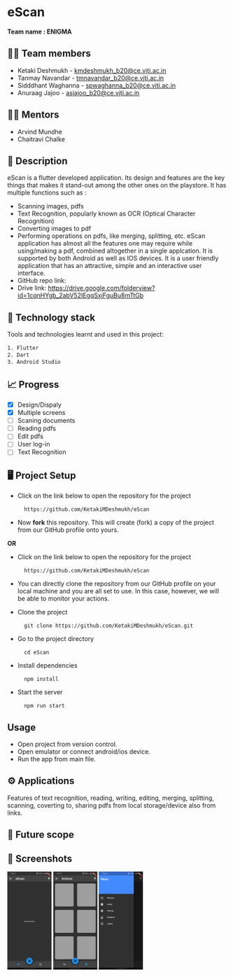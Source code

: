 


# eScan

**Team name : ENIGMA**





## 👨‍💻 Team members

- Ketaki Deshmukh - kmdeshmukh_b20@ce.vjti.ac.in
- Tanmay Navandar - tmnavandar_b20@ce.vjti.ac.in
- Sidddhant Waghanna - spwaghanna_b20@ce.vjti.ac.in
- Anuraag Jajoo - asjajoo_b20@ce.vjti.ac.in

## 👨‍🏫 Mentors
- Arvind Mundhe
- Chaitravi Chalke
## 📝 Description
eScan is a flutter developed application. Its design and features are the key things that makes it stand-out among the other ones on the playstore. It has multiple functions such as :
- Scanning images, pdfs
- Text Recognition, popularly known as OCR (Optical Character Recognition)
- Converting images  to pdf
- Performing operations on pdfs, like merging, splitting, etc.
  eScan application  has almost all the features one may require while using/making a pdf, combined altogether in a single applcation. It is supported by both Android as well as IOS devices. It is a user friendly application that has an attractive, simple and an interactive user interface.
- GitHub repo link: <link>
- Drive link: https://drive.google.com/folderview?id=1cqnHYgb_2abV52IEgqSxjFguBu8mTtGb
## 🧰 Technology stack

Tools and technologies learnt and used in this project:

    1. Flutter
    2. Dart
    3. Android Studio


## 📈 Progress
- [x]  Design/Dispaly
- [x]  Multiple screens
- [ ]  Scaning documents
- [ ]  Reading pdfs
- [ ]  Edit pdfs
- [ ]  User log-in
- [ ]  Text Recognition

## 🖥️ Project Setup


- Click on the link below to open the repository for the project

        https://github.com/KetakiMDeshmukh/eScan

- Now **fork** this repository. This will create (fork) a copy of the project from our GitHub profile onto yours.


**OR**

- Click on the link below to open the repository for the project

        https://github.com/KetakiMDeshmukh/eScan

- You can directly clone the repository from our GitHub profile on your local machine and you are all set to use. In this case, however, we will be able to monitor your actions.

- Clone the project

        git clone https://github.com/KetakiMDeshmukh/eScan.git


- Go to the project directory

        cd eScan

- Install dependencies

        npm install


- Start the server

        npm run start

## Usage
- Open project from version control.
- Open emulator or connect android/ios device.
- Run the app from main file.

## ⚙️ Applications
Features of text recognition, reading, writing, editing, merging, splitting, scanning, coverting to, sharing pdfs from local storage/device also from links.

## 🔭 Future scope
## 📱 Screenshots

<img src="/images/Screen1.jpg" width = "20%" height="20%">
<img src="/images/Screen2.jpg" width = "20%" height="20%">
<img src="/images/Screen3.jpg" width = "20%" height="20%">

